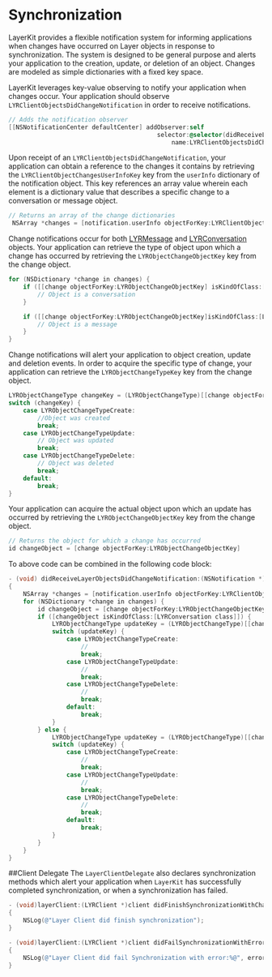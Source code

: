 # Synchronization

LayerKit provides a flexible notification system for informing applications when changes have occurred on Layer objects in response to synchronization. The system is designed to be general purpose and alerts your application to the creation, update, or deletion of an object. Changes are modeled as simple dictionaries with a fixed key space.

LayerKit leverages key-value observing to notify your application when changes occur. Your application should observe `LYRClientObjectsDidChangeNotification` in order to receive notifications.

```objectivec
// Adds the notification observer
[[NSNotificationCenter defaultCenter] addObserver:self
									     selector:@selector(didReceiveLayerObjectsDidChangeNotification:)
                                             name:LYRClientObjectsDidChangeNotification object:layerClient];
```

Upon receipt of an `LYRClientObjectsDidChangeNotification`, your application can obtain a reference to the changes it contains by retrieving the `LYRClientObjectChangesUserInfoKey` key from the `userInfo` dictionary of the notification object. This key references an array value wherein each element is a dictionary value that describes a specific change to a conversation or message object.

```objectivec
// Returns an array of the change dictionaries
 NSArray *changes = [notification.userInfo objectForKey:LYRClientObjectChangesUserInfoKey];
```

Change notifications occur for both [LYRMessage](api/ios#lyrmessage) and [LYRConversation](api/ios#lyrconversation) objects. Your application can retrieve the type of object upon which a change has occurred by retrieving the `LYRObjectChangeObjectKey` key from the change object.

```objectivec
for (NSDictionary *change in changes) {
	if ([[change objectForKey:LYRObjectChangeObjectKey] isKindOfClass:[LYRConversation class]]) {
		// Object is a conversation
	}

	if ([[change objectForKey:LYRObjectChangeObjectKey]isKindOfClass:[LYRMessage class]]) {
	    // Object is a message
	}
}

```

Change notifications will alert your application to object creation, update and deletion events. In order to acquire the specific type of change, your application can retrieve the `LYRObjectChangeTypeKey` key from the change object.

```objectivec
LYRObjectChangeType changeKey = (LYRObjectChangeType)[[change objectForKey:LYRObjectChangeTypeKey] integerValue];
switch (changeKey) {
    case LYRObjectChangeTypeCreate:
        //Object was created
        break;
    case LYRObjectChangeTypeUpdate:
        // Object was updated
        break;
    case LYRObjectChangeTypeDelete:
        // Object was deleted
        break;
    default:
        break;
}

```

Your application can acquire the actual object upon which an update has occurred by retrieving  the `LYRObjectChangeObjectKey` key from the change object.

```objectivec
// Returns the object for which a change has occurred
id changeObject = [change objectForKey:LYRObjectChangeObjectKey]
```

To above code can be combined in the following code block:

```objectivec
- (void) didReceiveLayerObjectsDidChangeNotification:(NSNotification *)notification;
{
    NSArray *changes = [notification.userInfo objectForKey:LYRClientObjectChangesUserInfoKey];
    for (NSDictionary *change in changes) {
        id changeObject = [change objectForKey:LYRObjectChangeObjectKey];
        if ([changeObject isKindOfClass:[LYRConversation class]]) {
            LYRObjectChangeType updateKey = (LYRObjectChangeType)[[change objectForKey:LYRObjectChangeTypeKey] integerValue];
            switch (updateKey) {
                case LYRObjectChangeTypeCreate:
                    //
                    break;
                case LYRObjectChangeTypeUpdate:
                    //
                    break;
                case LYRObjectChangeTypeDelete:
                    //
                    break;
                default:
                    break;
            }
        } else {
            LYRObjectChangeType updateKey = (LYRObjectChangeType)[[change objectForKey:LYRObjectChangeTypeKey] integerValue];
            switch (updateKey) {
                case LYRObjectChangeTypeCreate:
                    //
                    break;
                case LYRObjectChangeTypeUpdate:
                    //
                    break;
                case LYRObjectChangeTypeDelete:
                    //
                    break;
                default:
                    break;
            }
        }
    }
}
```

##Client Delegate
The `LayerClientDelegate` also declares synchronization methods which alert your application when `LayerKit` has successfully completed synchronization, or when a synchronization has failed. 

```objectivec
- (void)layerClient:(LYRClient *)client didFinishSynchronizationWithChanges:(NSArray *)changes;
{
    NSLog(@"Layer Client did finish synchronization");
}

- (void)layerClient:(LYRClient *)client didFailSynchronizationWithError:(NSError *)error
{
	NSLog(@"Layer Client did fail Synchronization with error:%@", error);
}
```
